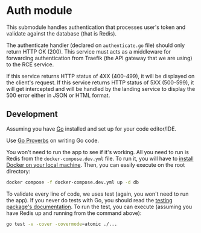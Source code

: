 # Auth module

This submodule handles authentication that processes user's token and validate against the database (that is Redis).

The authenticate handler (declared on `authenticate.go` file) should only return HTTP OK (200). This service must
acts as a middleware for forwarding authentication from Traefik (the API gateway that we are using) to the RCE service.

If this service returns HTTP status of 4XX (400-499), it will be displayed on the client's request.
If this service returns HTTP status of 5XX (500-599), it will get intercepted and will be handled by the landing service
to display the 500 error either in JSON or HTML format.

## Development

Assuming you have [Go](https://go.dev/) installed and set up for your code editor/IDE.

Use [Go Proverbs](https://go-proverbs.github.io/) on writing Go code.

You won't need to run the app to see if it's working. All you need to run is Redis from the `docker-compose.dev.yml` file.
To run it, you will have to [install Docker on your local machine](https://docs.docker.com/get-docker/). Then, you can
easily execute on the root directory:

```bash
docker compose -f docker-compose.dev.yml up -d db
```

To validate every line of code, we uses test (again, you won't need to run the app). If you never do tests with Go,
you should read the [testing package's documentation](https://pkg.go.dev/testing). To run the test, you can execute
(assuming you have Redis up and running from the command above):

```bash
go test -v -cover -covermode=atomic ./...
```
